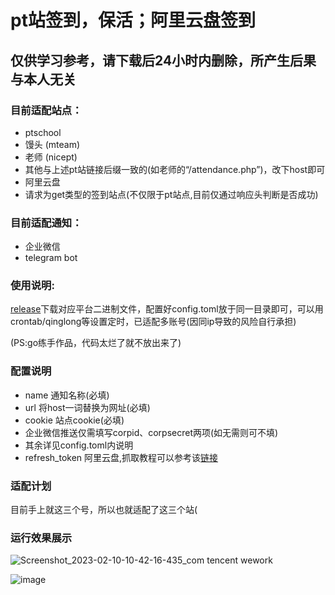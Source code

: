 # pt站签到，保活；阿里云盘签到
## 仅供学习参考，请下载后24小时内删除，所产生后果与本人无关  

### 目前适配站点：  
* ptschool  
* 馒头 (mteam)
* 老师 (nicept)
* 其他与上述pt站链接后缀一致的(如老师的“/attendance.php”)，改下host即可
* 阿里云盘
* 请求为get类型的签到站点(不仅限于pt站点,目前仅通过响应头判断是否成功)
### 目前适配通知：  
* 企业微信
* telegram bot
### 使用说明:  
[release](https://github.com/Ecalose/ptsign/releases/latest)下载对应平台二进制文件，配置好config.toml放于同一目录即可，可以用crontab/qinglong等设置定时，已适配多账号(因同ip导致的风险自行承担) 

(PS:go练手作品，代码太烂了就不放出来了)

### 配置说明
* name 通知名称(必填)
* url 将host一词替换为网址(必填)
* cookie 站点cookie(必填)
* 企业微信推送仅需填写corpid、corpsecret两项(如无需则可不填)
* 其余详见config.toml内说明
* refresh_token 阿里云盘,抓取教程可以参考该[链接](https://alist.nn.ci/zh/guide/drivers/aliyundrive.html)

### 适配计划
目前手上就这三个号，所以也就适配了这三个站(

### 运行效果展示
![Screenshot_2023-02-10-10-42-16-435_com tencent wework](https://user-images.githubusercontent.com/47114714/217987149-047880d4-2eb4-4c77-b468-59b0fae204bd.png)

![image](https://user-images.githubusercontent.com/47114714/218293924-ba9e4317-3725-4e69-9c35-9ac504064d4c.png)



